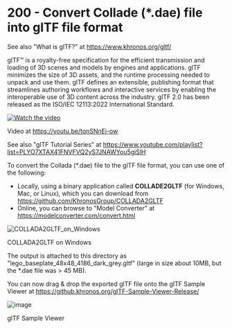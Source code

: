 # 200 - Convert Collade (*.dae) file into glTF file format

See also "What is glTF?" at https://www.khronos.org/gltf/

glTF™ is a royalty-free specification for the efficient transmission and loading of 3D scenes and models by engines and applications. glTF minimizes the size of 3D assets, and the runtime processing needed to unpack and use them. glTF defines an extensible, publishing format that streamlines authoring workflows and interactive services by enabling the interoperable use of 3D content across the industry. glTF 2.0 has been released as the ISO/IEC 12113:2022 International Standard.

[![Watch the video](https://img.youtube.com/vi/tonSNnEj-ow/default.jpg)](https://youtu.be/tonSNnEj-ow)

Video at https://youtu.be/tonSNnEj-ow

See also "glTF Tutorial Series" at https://www.youtube.com/playlist?list=PLYO7XTAX41FNVFVQ2yS7JNAWYou5giSlH

To convert the Collada (*.dae) file to the glTF file format, you can use one of the following:

- Locally, using a binary application called **COLLADE2GLTF** (for Windows, Mac, or Linux), which you can download from https://github.com/KhronosGroup/COLLADA2GLTF
- Online, you can browse to "Model Converter" at https://modelconverter.com/convert.html


![COLLADA2GLTF_on_Windows](https://github.com/vanHeemstraSystems/threejs-collada-gltf/assets/1499433/f6b2bb9b-d8a8-4871-9098-60aa9a298548)

COLLADA2GLTF on Windows

The output is attached to this directory as "lego_baseplate_48x48_4186_dark_grey.gltf" (large in size about 10MB, but the *.dae file was > 45 MB).

You can now drag & drop the exported glTF file onto the glTF Sample Viewer at https://github.khronos.org/glTF-Sample-Viewer-Release/

![image](https://github.com/vanHeemstraSystems/threejs-collada-gltf/assets/1499433/c3d2c44c-4e85-4afb-afa0-f55257eb9ad0)

glTF Sample Viewer
